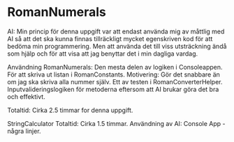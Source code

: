 # RomanNumerals

AI:
Min princip för denna uppgift var att endast använda mig av måttlig med AI så att det ska kunna finnas tillräckligt mycket egenskriven kod för att bedöma min programmering. Men att använda det till viss utsträckning ändå som hjälp och för att visa att jag benyttar det i min dagliga vardag.

Användning RomanNumerals:
Den mesta delen av logiken i Consoleappen.
För att skriva ut listan i RomanConstants. Motivering: Gör det snabbare än om jag ska skriva alla nummer själv. Ett av testen i RomanConverterHelper. Inputvalideringslogiken för metoderna eftersom att AI brukar göra det bra och effektivt.

Totaltid: Cirka 2.5 timmar for denna uppgift.

StringCalculator
Totaltid: Cirka 1.5 timmar.
Användning av AI: Console App - några linjer.